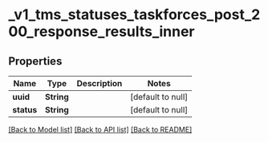 # _v1_tms_statuses_taskforces_post_200_response_results_inner
## Properties

| Name | Type | Description | Notes |
|------------ | ------------- | ------------- | -------------|
| **uuid** | **String** |  | [default to null] |
| **status** | **String** |  | [default to null] |

[[Back to Model list]](../README.md#documentation-for-models) [[Back to API list]](../README.md#documentation-for-api-endpoints) [[Back to README]](../README.md)

